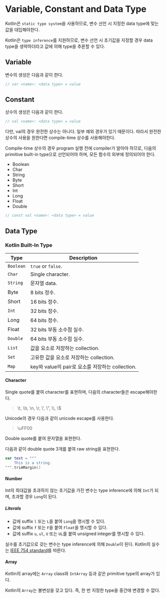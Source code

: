 # Variable, Constant and Data Type

Kotlin은 `static type system`을 사용하므로, 변수 선언 시 지정한 data type에 맞는 값을 대입해야한다.

Kotlin은 `type inference`를 지원하므로, 변수 선언 시 초기값을 지정할 경우 data type을 생략하더라고 값에 의해 type을 추론할 수 있다.

## Variable

변수의 생성은 다음과 같이 한다.

```kt
// var <name>: <data type> = value
```

## Constant

상수의 생성은 다음과 같이 한다.

```kt
// val <name>: <data type> = value
```

다만, val의 경우 완전한 상수는 아니다. 일부 예외 경우가 있기 때문이다. 따라서 완전한 상수의 사용을 원한다면 compile-time 상수를 사용해야한다.

Compile-time 상수의 경우 program 실행 전에 compiler가 알아야 하므로, 다음의 primitive built-in type으로 선언되어야 하며, 모든 함수의 외부에 정의되어야 한다.

* Boolean
* Char
* String
* Byte
* Short
* Int
* Long
* Float
* Double

```kt
// const val <name>: <data type> = value
```

## Data Type

### Kotlin Built-In Type

Type      | Description
----------|----------------------------------------------------------
`Boolean` | `true` or `false`.
`Char`    | Single character.
`String`  | 문자열 data.
Byte      | 8 bits 정수.
Short     | 16 bits 정수.
`Int`     | 32 bits 정수.
Long      | 64 bits 정수.
Float     | 32 bits 부동 소수점 실수.
`Double`  | 64 bits 부동 소수점 실수.
`List`    | 값을 요소로 저장하는 collection.
`Set`     | 고유한 값을 요소로 저장하는 collection.
`Map`     | key와 value의 pair로 요소를 저장하는 collection.

#### Character

Single quote를 붙여 character를 표현하며, 다음의 character들은 escape해야한다.

> \t, \b, \n, \r, \\', \\", \\\\, \\$

Unicode의 경우 다음과 같이 unicode escape를 사용한다.

> \uFF00

Double quote를 붙여 문자열을 표현한다.

다음과 같이 double quote 3개를 붙여 raw string을 표현한다.

```kt
var text = """
	This is a string.
""".trimMargin()
```

#### Number

Int의 최대값을 초과하지 않는 초기값을 가진 변수는 type inference에 의해 `Int`가 되며, 초과할 경우 `Long`이 된다.

##### Literals

* 값에 suffix `l` 또는 `L`을 붙여 `Long`을 명시할 수 있다.
* 값에 suffix `f` 또는 `F`을 붙여 `Float`을 명시할 수 있다.
* 값에 suffix `u`, `ul`, `U` 또는 `UL`를 붙여 unsigned integer를 명시할 수 있다.

실수를 초기값으로 갖는 변수는 type inference에 의해 `Double`이 된다. Kotlin의 실수는 [IEEE 754 standard](https://en.wikipedia.org/wiki/IEEE_754)를 따른다.

#### Array

Kotlin의 array에는 `Array` class와 `IntArray` 등과 같은 primitive type의 array가 있다.

Kotlin의 `Array`는 불변성을 갖고 있다. 즉, 한 번 지정한 type을 중간에 변경할 수 없다.
